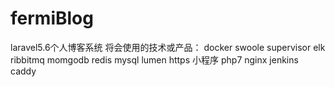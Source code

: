 # fermiBlog
laravel5.6个人博客系统
将会使用的技术或产品：
docker
swoole
supervisor
elk
ribbitmq
momgodb
redis
mysql
lumen
https
小程序
php7
nginx
jenkins
caddy
